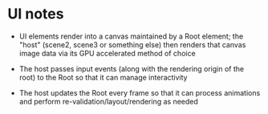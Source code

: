 # UI notes

- UI elements render into a canvas maintained by a Root element; the "host" (scene2, scene3 or
  something else) then renders that canvas image data via its GPU accelerated method of choice

- The host passes input events (along with the rendering origin of the root) to the Root so that it
  can manage interactivity

- The host updates the Root every frame so that it can process animations and perform
  re-validation/layout/rendering as needed
